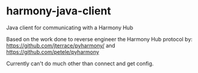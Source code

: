 harmony-java-client
===================

Java client for communicating with a Harmony Hub

Based on the work done to reverse engineer the Harmony Hub protocol by:
  https://github.com/jterrace/pyharmony/ and
  https://github.com/petele/pyharmony

Currently can't do much other than connect and get config.
